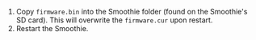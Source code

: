 1. Copy `firmware.bin` into the Smoothie folder (found on the Smoothie's SD card). This will overwrite the `firmware.cur` upon restart.
2. Restart the Smoothie.

